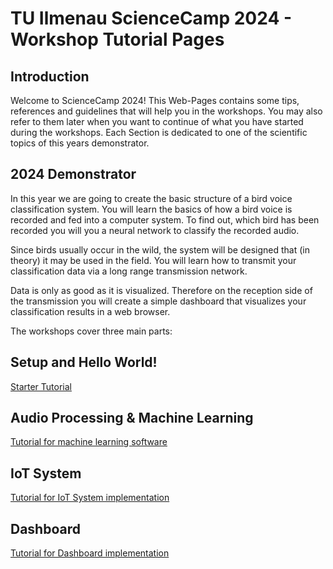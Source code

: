# TU Ilmenau ScienceCamp 2024 - Workshop Tutorial Pages

## Introduction

Welcome to ScienceCamp 2024! This Web-Pages contains some tips, references and guidelines that will help you in the workshops. You may also refer to them later when you want to continue of what you have started during the workshops. Each Section is dedicated to one of the scientific topics of this years demonstrator. 

## 2024 Demonstrator

In this year we are going to create the basic structure of a bird voice classification system. You will learn the basics of how a bird voice is recorded and fed into a computer system. To find out, which bird has been recorded you will you a neural network to classify the recorded audio. 

Since birds usually occur in the wild, the system will be designed that (in theory) it may be used in the field. You will learn how to transmit your classification data via a long range transmission network. 

Data is only as good as it is visualized. Therefore on the reception side of the transmission you will create a simple dashboard that visualizes your classification results in a web browser. 

The workshops cover three main parts:

## Setup and Hello World!

[Starter Tutorial](./starter/index.md)

## Audio Processing & Machine Learning

[Tutorial for machine learning software](./machine-learning/index.md)

## IoT System

[Tutorial for IoT System implementation](./system/index.md)

## Dashboard 

[Tutorial for Dashboard implementation](./dashboard/index.md)

